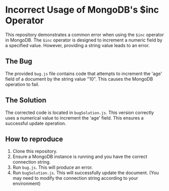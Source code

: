 # Incorrect Usage of MongoDB's $inc Operator
This repository demonstrates a common error when using the `$inc` operator in MongoDB.  The `$inc` operator is designed to increment a numeric field by a specified value.  However, providing a string value leads to an error.

## The Bug
The provided `bug.js` file contains code that attempts to increment the 'age' field of a document by the string value "10". This causes the MongoDB operation to fail.

## The Solution
The corrected code is located in `bugSolution.js`. This version correctly uses a numerical value to increment the 'age' field.  This ensures a successful update operation.

## How to reproduce
1. Clone this repository.
2. Ensure a MongoDB instance is running and you have the correct connection string.
3. Run `bug.js`. This will produce an error.
4. Run `bugSolution.js`. This will successfully update the document.  (You may need to modify the connection string according to your environment)